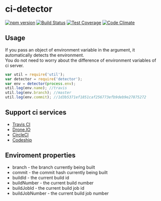 ci-detector
================================

[![npm version](https://badge.fury.io/js/ci-detector.svg)](http://badge.fury.io/js/ci-detector)
[![Build Status](https://drone.io/github.com/holyshared/ci-detector/status.png)](https://drone.io/github.com/holyshared/ci-detector/latest)
[![Test Coverage](https://codeclimate.com/github/holyshared/ci-detector/badges/coverage.svg)](https://codeclimate.com/github/holyshared/ci-detector)
[![Code Climate](https://codeclimate.com/github/holyshared/ci-detector/badges/gpa.svg)](https://codeclimate.com/github/holyshared/ci-detector)

Usage
-----------------------------------------

If you pass an object of environment variable in the argument, it automatically detects the environment.  
You do not need to worry about the difference of environment variables of ci server.

```javascript
var util = require('util');
var detector = require('detector');
var env = detector(process.env);
util.log(env.name); //travis
util.log(env.branch); //master
util.log(env.commit); //1d3b5371ef1851caf256773efb9deb9e27875272
```

Support ci services
-----------------------------------------
* [Travis CI](https://travis-ci.org/)
* [Drone.IO](https://drone.io/)
* [CircleCI](https://circleci.com/)
* [Codeship](https://codeship.com)

Enviroment properties
-----------------------------------------

* branch - the branch currently being built
* commit - the commit hash currently being built
* buildId - the current build id
* buildNumber - the current build number
* buildJobId - the current build job id
* buildJobNumber - the current build job number
